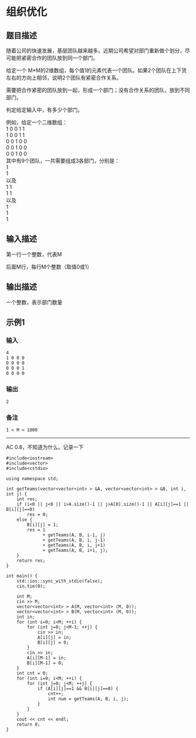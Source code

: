 # 组织优化

## 题目描述

随着公司的快速发展，基层团队越来越多。近期公司希望对部门重新做个划分，尽可能把紧密合作的团队放到同一个部门。

给定一个 M\*M的2维数组，每个值1的元素代表一个团队。如果2个团队在上下货左右的方向上相邻，说明2个团队有紧密合作关系。

需要把合作紧密的团队放到一起，形成一个部门；没有合作关系的团队，放到不同部门。

判定给定输入中，有多少个部门。

例如，给定一个二维数组：  
1 0 0 1 1   
1 0 0 1 1   
0 0 1 0 0    
0 0 1 0 0    
0 0 1 0 0    
其中有9个团队，一共需要组成3各部门，分别是：   
1   
1   
以及   
1 1   
1 1   
以及   
1   
1   
1   

## 输入描述

第一行一个整数，代表M

后面M行，每行M个整数（取值0或1）

## 输出描述

一个整数，表示部门数量

## 示例1
### 输入
	4
	1 0 0 0
	0 0 0 0
	0 0 0 1
	0 0 0 0
### 输出
	2
### 备注
	1 < M < 1000

----

AC 0.8，不知道为什么。记录一下


	#include<iostream>
	#include<vector>
	#include<cstdio>
	
	using namespace std;
	
	int getTeams(vector<vector<int> > &A, vector<vector<int> > &B, int i, int j) {
	    int res;
	    if (i<0 || j<0 || i>A.size()-1 || j>A[0].size()-1 || A[i][j]==1 || B[i][j]==0)
	        res = 0;
	    else {
	        B[i][j] = 1;
	        res = 1
	              + getTeams(A, B, i-1, j)
	              + getTeams(A, B, i, j-1)
	              + getTeams(A, B, i, j+1)
	              + getTeams(A, B, i+1, j);
	    }
	    return res;
	}
	
	int main() {
	    std::ios::sync_with_stdio(false);
	    cin.tie(0);
	
	    int M;
	    cin >> M;
	    vector<vector<int> > A(M, vector<int> (M, 0));
	    vector<vector<int> > B(M, vector<int> (M, 0));
	    int in;
	    for (int i=0; i<M; ++i) {
	        for (int j=0; j<M-1; ++j) {
	            cin >> in;
	            A[i][j] = in;
	            B[i][j] = 0;
	        }
	        cin >> in;
	        A[i][M-1] = in;
	        B[i][M-1] = 0;
	    }
	    int cnt = 0;
	    for (int i=0; i<M; ++i) {
	        for (int j=0; j<M; ++j) {
	            if (A[i][j]==1 && B[i][j]==0) {
	                cnt++;
	                int num = getTeams(A, B, i, j);
	            }
	        }
	    }
	    cout << cnt << endl;
	    return 0;
	}
